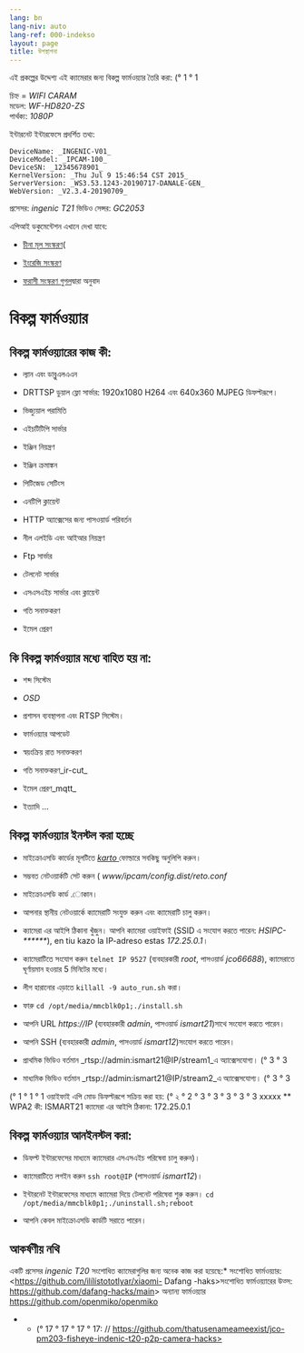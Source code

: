 ```yaml
---
lang: bn
lang-niv: auto
lang-ref: 000-indekso
layout: page
title: উপস্থাপনা
---
```


এই প্রকল্পের উদ্দেশ্য এই ক্যামেরার জন্য বিকল্প ফার্মওয়্যার তৈরি করা: (° 1 ° 1

চিহ্ন = _WIFI CARAM_  
মডেল: _WF-HD820-ZS_  
পার্থক্য: _1080P_

ইন্টারনেট ইন্টারফেসে প্রদর্শিত তথ্য:
```
DeviceName: _INGENIC-V01_
DeviceModel: _IPCAM-100_
DeviceSN: _12345678901_
KernelVersion: _Thu Jul 9 15:46:54 CST 2015_
ServerVersion: _WS3.53.1243-20190717-DANALE-GEN_
WebVersion: _V2.3.4-20190709_
```

প্রসেসর: _ingenic T21_
ভিডিও সেন্সর: _GC2053_

এপিআই ডকুমেন্টেশন এখানে দেখা যাবে:  
* [চীনা মূল সংস্করণ](../zh/includes.zh/html/)(


* [ইংরেজি সংস্করণ](../en/includes.en/html/)


* [ফরাসী সংস্করণ গুগল](../fr/includes.fr/html/)দ্বারা অনুবাদ



# বিকল্প ফার্মওয়্যার

## বিকল্প ফার্মওয়্যারের কাজ কী:

* ল্যান এবং ডাব্লুএলএএন


* DRTTSP ডুয়াল ফ্লো সার্ভার: 1920x1080 H264 এবং 640x360 MJPEG ডিফল্টরূপে।


* ভিজ্যুয়াল পরামিতি


* এইচটিটিপি সার্ভার


* ইঞ্জিন নিয়ন্ত্রণ


* ইঞ্জিন ক্রমাঙ্কন


* পিটিজেড সেটিংস


* এনটিপি ক্লায়েন্ট


* HTTP অ্যাক্সেসের জন্য পাসওয়ার্ড পরিবর্তন


* নীল এলইডি এবং আইআর নিয়ন্ত্রণ


* Ftp সার্ভার


* টেলনেট সার্ভার


* এসএসএইচ সার্ভার এবং ক্লায়েন্ট


* গতি সনাক্তকরণ


* ইমেল প্রেরণ



## কি বিকল্প ফার্মওয়্যার মধ্যে বাহিত হয় না:

* শব্দ সিস্টেম


* _OSD_


* প্রশাসন ব্যবস্থাপনা এবং RTSP সিস্টেম।


* ফার্মওয়্যার আপডেট


* স্বয়ংক্রিয় রাত সনাক্তকরণ


* গতি সনাক্তকরণ_ir-cut_


* ইমেল প্রেরণ_mqtt_


* ইত্যাদি ...



## বিকল্প ফার্মওয়্যার ইনস্টল করা হচ্ছে

* মাইক্রোএসডি কার্ডের মূলটিতে [ _karto_ ](https://github.com/jmichault/ipcam-100/tree/master/karto) ফোল্ডারে সবকিছু অনুলিপি করুন।


* সম্ভবত নেটওয়ার্কটি সেট করুন ( _www/ipcam/config.dist/reto.conf_ 


* মাইক্রোএসডি কার্ড .োকান।


* আপনার স্থানীয় নেটওয়ার্কে ক্যামেরাটি সংযুক্ত করুন এবং ক্যামেরাটি চালু করুন।


* ক্যামেরা এর আইপি ঠিকানা খুঁজুন। আপনি ক্যামেরা ওয়াইফাই (SSID এ সংযোগ করতে পারেন: _HSIPC-******_), en tiu kazo la IP-adreso estas _172.25.0.1_।


* ক্যামেরাটিতে সংযোগ করুন `telnet IP 9527` (ব্যবহারকারী _root_, পাসওয়ার্ড _jco66688_), ক্যামেরাতে ঘূর্ণায়মান হওয়ার 5 মিনিটের মধ্যে।


* লীগ হারানোর এড়াতে `killall -9 auto_run.sh` করা।


* ফারু `cd /opt/media/mmcblk0p1;./install.sh`


* আপনি URL _https://IP_ (ব্যবহারকারী _admin_, পাসওয়ার্ড _ismart21_)সাথে সংযোগ করতে পারেন।


* আপনি SSH (ব্যবহারকারী _admin_, পাসওয়ার্ড _ismart12_)সংযোগ করতে পারেন।


* প্রাথমিক ভিডিও বর্তমান _rtsp://admin:ismart21@IP/stream1_এ অ্যাক্সেসযোগ্য। (° 3 ° 3


* মাধ্যমিক ভিডিও বর্তমান _rtsp://admin:ismart21@IP/stream2_এ অ্যাক্সেসযোগ্য। (° 3 ° 3


(° 1 ° 1 ° 1 ওয়াইফাই এপি মোড ডিফল্টরূপে সক্রিয় করা হয়: (° ২ ° 2 ° 3 ° 3 ° 3 ° 3 ° 3 xxxxx
** WPA2 কী: ISMART21
ক্যামেরা এর আইপি ঠিকানা: 172.25.0.1

## বিকল্প ফার্মওয়্যার আনইনস্টল করা:

* ডিফল্ট ইন্টারফেসের মাধ্যমে ক্যামেরার এসএসএইচ পরিষেবা চালু করুন)।


* ক্যামেরাটিতে লগইন করুন `ssh root@IP` (পাসওয়ার্ড _ismart12_)।


* ইন্টারনেট ইন্টারফেসের মাধ্যমে ক্যামেরা দিয়ে টেলনেট পরিষেবা শুরু করুন। `cd /opt/media/mmcblk0p1;./uninstall.sh;reboot`



* আপনি কেবল মাইক্রোএসডি কার্ডটি সরাতে পারেন।



## আকর্ষণীয় নথি

একটি প্রসেসর _ingenic T20_ সংশোধিত ক্যামেরাগুলির জন্য অনেক কাজ করা হয়েছে:* সংশোধিত ফার্মওয়্যার: <https://github.com/ilílístototlyar/xiaomi- Dafang -haks>সংশোধিত ফার্মওয়্যারের উত্স: <https://github.com/dafang-hacks/main>>
অন্যান্য ফার্মওয়্যার <https://github.com/openmiko/openmiko>

* * (° 17 ° 17 ° 17 ° 17: // https://github.com/thatusenameameexist/jco-pm203-fisheye-indenic-t20-p2p-camera-hacks>

